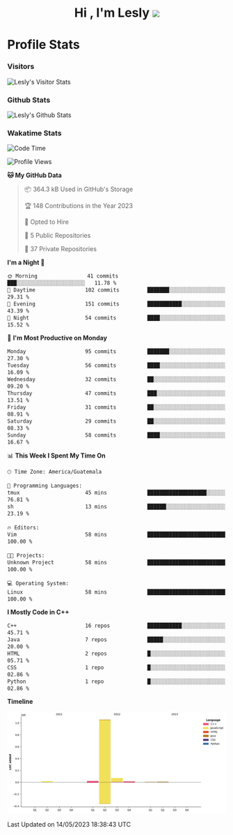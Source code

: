<h1 align="center">Hi , I'm Lesly <img src="https://media.giphy.com/media/hvRJCLFzcasrR4ia7z/giphy.gif" width="28"></h1>


# Profile Stats

### Visitors
![Lesly's Visitor Stats](https://komarev.com/ghpvc/?username=leslycarrascoj&color=blue&style=for-the-badge&label=VIEWS)

### Github Stats
![Lesly's  Github Stats](https://github-readme-stats.vercel.app/api?username=leslycarrascoj&hide=contribs,issues,stars&count_private=true&include_all_commits=true&show_icons=true&theme=tokyonight)

### Wakatime Stats

<!--START_SECTION:waka-->
![Code Time](http://img.shields.io/badge/Code%20Time-291%20hrs%206%20mins-blue)

![Profile Views](http://img.shields.io/badge/Profile%20Views-1-blue)

**🐱 My GitHub Data** 

> 📦 364.3 kB Used in GitHub's Storage 
 > 
> 🏆 148 Contributions in the Year 2023
 > 
> 💼 Opted to Hire
 > 
> 📜 5 Public Repositories 
 > 
> 🔑 37 Private Repositories 
 > 
**I'm a Night 🦉** 

```text
🌞 Morning                41 commits          ███░░░░░░░░░░░░░░░░░░░░░░   11.78 % 
🌆 Daytime                102 commits         ███████░░░░░░░░░░░░░░░░░░   29.31 % 
🌃 Evening                151 commits         ███████████░░░░░░░░░░░░░░   43.39 % 
🌙 Night                  54 commits          ████░░░░░░░░░░░░░░░░░░░░░   15.52 % 
```
📅 **I'm Most Productive on Monday** 

```text
Monday                   95 commits          ███████░░░░░░░░░░░░░░░░░░   27.30 % 
Tuesday                  56 commits          ████░░░░░░░░░░░░░░░░░░░░░   16.09 % 
Wednesday                32 commits          ██░░░░░░░░░░░░░░░░░░░░░░░   09.20 % 
Thursday                 47 commits          ███░░░░░░░░░░░░░░░░░░░░░░   13.51 % 
Friday                   31 commits          ██░░░░░░░░░░░░░░░░░░░░░░░   08.91 % 
Saturday                 29 commits          ██░░░░░░░░░░░░░░░░░░░░░░░   08.33 % 
Sunday                   58 commits          ████░░░░░░░░░░░░░░░░░░░░░   16.67 % 
```


📊 **This Week I Spent My Time On** 

```text
🕑︎ Time Zone: America/Guatemala

💬 Programming Languages: 
tmux                     45 mins             ███████████████████░░░░░░   76.81 % 
sh                       13 mins             ██████░░░░░░░░░░░░░░░░░░░   23.19 % 

🔥 Editors: 
Vim                      58 mins             █████████████████████████   100.00 % 

🐱‍💻 Projects: 
Unknown Project          58 mins             █████████████████████████   100.00 % 

💻 Operating System: 
Linux                    58 mins             █████████████████████████   100.00 % 
```

**I Mostly Code in C++** 

```text
C++                      16 repos            ███████████░░░░░░░░░░░░░░   45.71 % 
Java                     7 repos             █████░░░░░░░░░░░░░░░░░░░░   20.00 % 
HTML                     2 repos             █░░░░░░░░░░░░░░░░░░░░░░░░   05.71 % 
CSS                      1 repo              █░░░░░░░░░░░░░░░░░░░░░░░░   02.86 % 
Python                   1 repo              █░░░░░░░░░░░░░░░░░░░░░░░░   02.86 % 
```



**Timeline**

![Lines of Code chart](https://raw.githubusercontent.com/leslycarrascoj/leslycarrascoj/main/assets/bar_graph.png)


 Last Updated on 14/05/2023 18:38:43 UTC
<!--END_SECTION:waka-->

